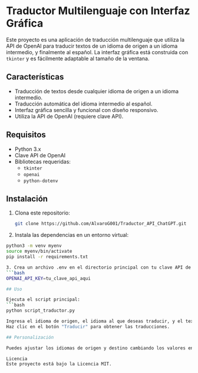 # Traductor Multilenguaje con Interfaz Gráfica

Este proyecto es una aplicación de traducción multilenguaje que utiliza la API de OpenAI para traducir textos de un idioma de origen a un idioma intermedio, y finalmente al español. La interfaz gráfica está construida con `tkinter` y es fácilmente adaptable al tamaño de la ventana.

## Características

- Traducción de textos desde cualquier idioma de origen a un idioma intermedio.
- Traducción automática del idioma intermedio al español.
- Interfaz gráfica sencilla y funcional con diseño responsivo.
- Utiliza la API de OpenAI (requiere clave API).

## Requisitos

- Python 3.x
- Clave API de OpenAI
- Bibliotecas requeridas:
  - `tkinter`
  - `openai`
  - `python-dotenv`

## Instalación

1. Clona este repositorio:
   ```bash
   git clone https://github.com/AlvaroG001/Traductor_API_ChatGPT.git
   
2. Instala las dependencias en un entorno virtual:
  ```bash
  python3 -m venv myenv
  source myenv/bin/activate
  pip install -r requirements.txt

3. Crea un archivo .env en el directorio principal con tu clave API de OpenAI:
  ```bash
  OPENAI_API_KEY=tu_clave_api_aqui

## Uso

Ejecuta el script principal:
  ```bash
  python script_traductor.py

Ingresa el idioma de origen, el idioma al que deseas traducir, y el texto a traducir.
Haz clic en el botón "Traducir" para obtener las traducciones.

## Personalización

Puedes ajustar los idiomas de origen y destino cambiando los valores en los campos correspondientes en la interfaz gráfica.

Licencia
Este proyecto está bajo la Licencia MIT.





